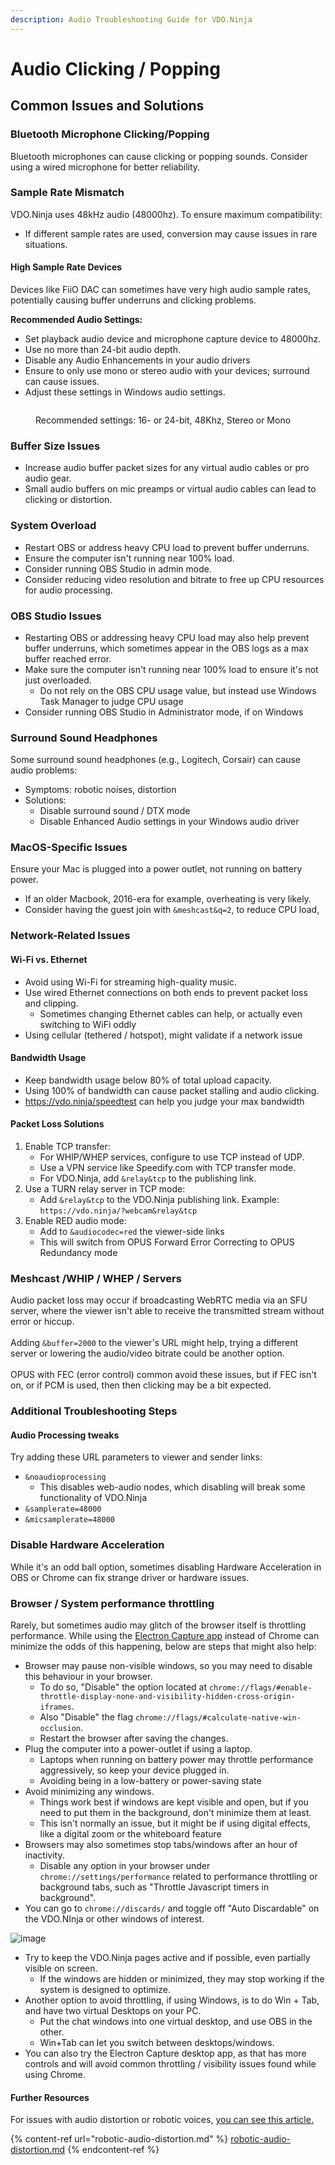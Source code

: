 ```yaml
---
description: Audio Troubleshooting Guide for VDO.Ninja
---
```


# Audio Clicking / Popping

## Common Issues and Solutions

### Bluetooth Microphone Clicking/Popping

Bluetooth microphones can cause clicking or popping sounds. Consider using a wired microphone for better reliability.

### Sample Rate Mismatch

VDO.Ninja uses 48kHz audio (48000hz). To ensure maximum compatibility:

* If different sample rates are used, conversion may cause issues in rare situations.

#### High Sample Rate Devices

Devices like FiiO DAC can sometimes have very high audio sample rates, potentially causing buffer underruns and clicking problems.

**Recommended Audio Settings:**

* Set playback audio device and microphone capture device to 48000hz.
* Use no more than 24-bit audio depth.
* Disable any Audio Enhancements in your audio drivers
* Ensure to only use mono or stereo audio with your devices; surround can cause issues.
* Adjust these settings in Windows audio settings.



<figure><img src="../.gitbook/assets/image.png" alt=""><figcaption><p>Recommended settings: 16- or 24-bit, 48Khz, Stereo or Mono</p></figcaption></figure>

### Buffer Size Issues

* Increase audio buffer packet sizes for any  virtual audio cables or pro audio gear.
* Small audio buffers on mic preamps or virtual audio cables can lead to clicking or distortion.

### System Overload

* Restart OBS or address heavy CPU load to prevent buffer underruns.
* Ensure the computer isn't running near 100% load.
* Consider running OBS Studio in admin mode.
* Consider reducing video resolution and bitrate to free up CPU resources for audio processing.

### OBS Studio Issues

* Restarting OBS or addressing heavy CPU load may also help prevent buffer underruns, which sometimes appear in the OBS logs as a max buffer reached error.
* Make sure the computer isn't running near 100% load to ensure it's not just overloaded.
  * Do not rely on the OBS CPU usage value, but instead use Windows Task Manager to judge CPU usage
* Consider running OBS Studio in Administrator mode, if on Windows

### Surround Sound Headphones

Some surround sound headphones (e.g., Logitech, Corsair) can cause audio problems:

* Symptoms: robotic noises, distortion
* Solutions:
  * Disable surround sound / DTX mode
  * Disable Enhanced Audio settings in your Windows audio driver&#x20;

### MacOS-Specific Issues

Ensure your Mac is plugged into a power outlet, not running on battery power.

* If an older Macbook, 2016-era for example, overheating is very likely.
* Consider having the guest join with `&meshcast&q=2`, to reduce CPU load,&#x20;

### Network-Related Issues

#### Wi-Fi vs. Ethernet

* Avoid using Wi-Fi for streaming high-quality music.
* Use wired Ethernet connections on both ends to prevent packet loss and clipping.
  * Sometimes changing Ethernet cables can help, or actually even switching to WiFi oddly
* Using cellular (tethered / hotspot), might validate if a network issue

#### Bandwidth Usage

* Keep bandwidth usage below 80% of total upload capacity.
* Using 100% of bandwidth can cause packet stalling and audio clicking.
* https://vdo.ninja/speedtest can help you judge your max bandwidth

#### Packet Loss Solutions

1. Enable TCP transfer:
   * For WHIP/WHEP services, configure to use TCP instead of UDP.
   * Use a VPN service like Speedify.com with TCP transfer mode.
   * For VDO.Ninja, add `&relay&tcp` to the publishing link.
2. Use a TURN relay server in TCP mode:
   * Add `&relay&tcp` to the VDO.Ninja publishing link. Example: `https://vdo.ninja/?webcam&relay&tcp`
3. Enable RED audio mode:
   * Add to `&audiocodec=red` the viewer-side links
   * This will switch from OPUS Forward Error Correcting to OPUS Redundancy mode

### Meshcast /WHIP / WHEP / Servers

Audio packet loss may occur if broadcasting WebRTC media via an SFU server, where the viewer isn't able to receive the transmitted stream without error or hiccup.\
\
Adding `&buffer=2000` to the viewer's URL might help, trying a different server or lowering the audio/video bitrate could be another option.\
\
OPUS with FEC (error control) common avoid these issues, but if FEC isn't on, or if PCM is used, then then clicking may be a bit expected.

### Additional Troubleshooting Steps

#### Audio Processing tweaks

Try adding these URL parameters to viewer and sender links:

* `&noaudioprocessing`
  * This disables web-audio nodes, which disabling will break some functionality of VDO.Ninja
* `&samplerate=48000`
* `&micsamplerate=48000`

### Disable Hardware Acceleration

While it's an odd ball option, sometimes disabling Hardware Acceleration in OBS or Chrome can fix strange driver or hardware issues.

### Browser / System performance throttling

Rarely, but sometimes audio may glitch of the browser itself is throttling performance. While using the [Electron Capture app](../steves-helper-apps/electron-capture.md) instead of Chrome can minimize the odds of this happening, below are steps that might also help:

* Browser may pause non-visible windows, so you may need to disable this behaviour in your browser.&#x20;
  * To do so, "Disable" the option located at `chrome://flags/#enable-throttle-display-none-and-visibility-hidden-cross-origin-iframes`.&#x20;
  * Also "Disable" the flag `chrome://flags/#calculate-native-win-occlusion`.&#x20;
  * Restart the browser after saving the changes.
* Plug the computer into a power-outlet if using a laptop.
  * Laptops when running on battery power may throttle performance aggressively, so keep your device plugged in.
  * Avoiding being in a low-battery  or power-saving state
* Avoid minimizing any windows.&#x20;
  * Things work best if windows are kept visible and open, but if you need to put them in the background, don't minimize them at least.
  * This isn't normally an issue, but it might be if using digital effects, like a digital zoom or the whiteboard feature
* Browsers may also sometimes stop tabs/windows after an hour of inactivity.&#x20;
  * Disable any option in your browser under `chrome://settings/performance` related to performance throttling or background tabs, such as "Throttle Javascript timers in background".
* You can go to `chrome://discards/` and toggle off "Auto Discardable" on the VDO.NInja or other windows of interest.

![image](https://github.com/user-attachments/assets/692fd148-798e-4cb1-9c09-b667b50a542a)

* Try to keep the VDO.Ninja pages active and if possible, even partially visible on screen.&#x20;
  * If the windows are hidden or minimized, they may stop working if the system is designed to optimize.
* Another option to avoid throttling, if using Windows, is to do Win + Tab, and have two virtual Desktops on your PC.&#x20;
  * Put the chat windows into one virtual desktop, and use OBS in the other.&#x20;
  * Win+Tab can let you switch between desktops/windows.
* You can also try the Electron Capture desktop app, as that has more controls and will avoid common throttling / visibility issues found while using Chrome.

#### Further Resources

For issues with audio distortion or robotic voices, [you can see this article.](robotic-audio-distortion.md)

{% content-ref url="robotic-audio-distortion.md" %}
[robotic-audio-distortion.md](robotic-audio-distortion.md)
{% endcontent-ref %}
